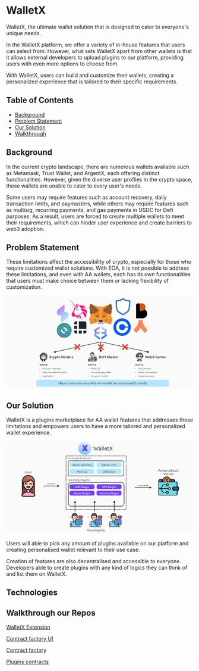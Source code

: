 # WalletX
WalletX, the ultimate wallet solution that is designed to cater to everyone's unique needs.

In the WalletX platform, we offer a variety of in-house features that users can select from. However, what sets WalletX apart from other wallets is that it allows external developers to upload plugins to our platform, providing users with even more options to choose from. 

With WalletX, users can build and customize their wallets, creating a personalized experience that is tailored to their specific requirements.

## Table of Contents
* [Background](#background)
* [Problem Statement](#problem-statement)
* [Our Solution](#our-solution)
* [Walkthrough](#walkthrough-our-repos)

## Background
In the current crypto landscape, there are numerous wallets available such as Metamask, Trust Wallet, and ArgentX, each offering distinct functionalities. However, given the diverse user profiles in the crypto space, these wallets are unable to cater to every user's needs. 

Some users may require features such as account recovery, daily transaction limits, and paymasters, while others may require features such as multisig, recurring payments, and gas payments in USDC for Defi purposes. As a result, users are forced to create multiple wallets to meet their requirements, which can hinder user experience and create barriers to web3 adoption.

## Problem Statement
These limitations affect the accessibility of crypto, especially for those who require customized wallet solutions. With EOA, it is not possible to address these limitations, and even with AA wallets, each has its own functionalities that users must make choice between them or lacking flexibility of customization.

![problem](./image/problem.png)

## Our Solution
WalletX is a plugins marketplace for AA wallet features that addresses these limitations and empowers users to have a more tailored and personalized wallet experience.

![solution](./image/solution.png)

Users will able to pick any amount of plugins available on our platform and creating personalised wallet relevant to their use case.

Creation of features are also decentralised and accessible to everyone. Developers able to create plugins with any kind of logics they can think of and list them on WalletX.

## Technologies

## Walkthrough our Repos
[WalletX Extension](https://github.com/scale-eth-team-x/trampoline)

[Contract factory UI](https://github.com/scale-eth-team-x/factory-deployer-ui)

[Contract factory](https://github.com/scale-eth-team-x/factory-aggregator)

[Plugins contracts](https://github.com/scale-eth-team-x/eth-smart-contracts)
